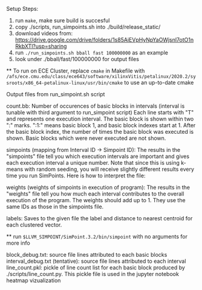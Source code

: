 
Setup Steps:
1. run `make`, make sure build is succesful
2. copy ./scripts, run_simpoints.sh into ./build/release_static/
3. download videos from: https://drive.google.com/drive/folders/1s85AiEVpHyNpYaOWjsnl7otO1nRkbXTl?usp=sharing
4. run `./run_simpoints.sh bball fast 100000000` as an example
5. look under ./bball/fast/100000000 for output files 

** To run on ECE Cluster, replace `cmake` in Makefile with `/afs/ece.cmu.edu/class/ece643/software/xilinxVitis/petalinux/2020.2/sysroots/x86_64-petalinux-linux/usr/bin/cmake`
   to use an up-to-date cmake

Output files from run_simpoint.sh script

count.bb: Number of occurences of basic blocks in intervals (interval is tunable with third argument to run_simpoint script)
          Each line starts with "T" and represents one execution interval. The basic block is shown within two ":" marks. ":1:" 
	  means basic block 1, and basic block indexes start at 1. After the basic block index, the number of times the basic 
	  block was executed is shown. Basic blocks which were never executed are not shown.

simpoints (mapping from Interval ID -> Simpoint ID):  The results in the "simpoints" file tell you which execution intervals 
	  are important and gives each execution interval a unique number. Note that since this is using k-means with random 
	  seeding, you will receive slightly different results every time you run SimPoints. Here is how to interpret the file:

weights (weights of simpoints in execution of program): The results in the "weights" file tell you how much each interval 
	  contributes to the overall execution of the program. The weights should add up to 1. They use the same IDs as those in the simpoints file.

labels: Saves to the given file the label and distance to nearest centroid for each clustered vector.

** run `$LLVM_SIMPOINT/SimPoint.3.2/bin/simpoint` with no arguments for more info

block_debug.txt: source file lines attributed to each basic blocks 
interval_debug.txt (tentative): source file lines attributed to each interval
line_count.pkl: pickle of line count list for each basic block produced by ./scripts/line_count.py. This pickle file is used in the jupyter notebook heatmap vizualization




